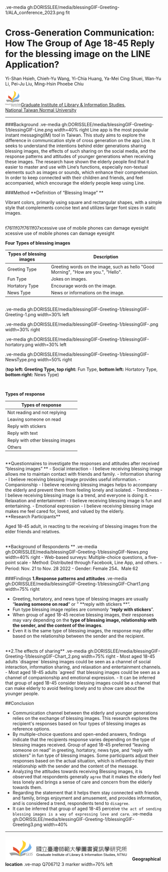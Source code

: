 .ve-media gh:DORISSLEE/media/blessingGIF-Greeting-1/ALA_conference_2023.png  fit

# Cross-Generation Communication: How The Group of Age 18-45 Reply for the blessing image on the LINE Application?

Yi-Shan Hsieh, Chieh-Yu Wang, Yi-Chia Huang, Ya-Mei Cing Shuei, Wan-Yu Li, Pei-Ju Liu, Ming-Hsin Phoebe Chiu


 [<img src="https://github.com/DORISSLEE/media/blob/main/blessingGIF-Greeting-1/GLIS_Logo.png?raw=true" width="50" height="50">Graduate Institute of Library & Information Studies, ](https://www.glis.ntnu.edu.tw/index.php/en/main/)<br>
 [National Taiwan Normal University](https://en.ntnu.edu.tw/)

---

###Background
.ve-media gh:DORISSLEE/media/blessingGIF-Greeting-1/blessingGIF-Line.png  width=40% right
Line app is the most popular instant messaging(IM) tool in Taiwan. This study aims to explore the difference in communication style of cross generation on the app Line. It seeks to understand the intentions behind elder generations sharing blessing images, the effects of such sharing on the social media, and the response patterns and attitudes of younger generations when receiving these images.
The research have shown the elderly people find that it easier to master and use with Line‘s functions, especially non-textual elements such as images or sounds, which enhance their comprehension. In order to keep connected with their children and friends, and feel accompanied, which encourage the elderly people keep using Line.

###Method
**Definition of “Blessing Image” **

Vibrant colors, primarily using square and rectangular shapes, with a simple style that complements concise text and utilizes larger font sizes in static images.

<br>f7611f07f7611f07xcessive use of mobile phones can damage eyesight
xcessive use of mobile phones can damage eyesight


**Four Types of  blessing images**

| Types of  blessing images    | Description|
| ----------- | ----------- |
| Greeting Type | Greeting words on the image, such as hello "Good Morning", "How are you.", "Hello".       | 
| Fun Type     | Jokes on images.       |
| Hortatory Type     | Encourage words on the image.       |
| News Type  | News or informations on the image.        |
    
<br>  
.ve-media  gh:DORISSLEE/media/blessingGIF-Greeting-1/blessingGIF-Greeting-1.png width=30%  left 

.ve-media gh:DORISSLEE/media/blessingGIF-Greeting-1/blessingGIF-.png  width=30% right

.ve-media  gh:DORISSLEE/media/blessingGIF-Greeting-1/blessingGIF-hortatory.png width=30%  left

.ve-media  gh:DORISSLEE/media/blessingGIF-Greeting-1/blessingGIF-NewsType.png width=50%  right


(**top left: **Greeting Type,** top right:** Fun Type, **bottom left:** Hortatory Type, **bottom right:** News Type)

<br>

**Types of response**

| Types of  response   |
| ----------- | 
| Not reading and not replying    | 
| Leaving someone on read     |
| Reply with stickers     | 
| Reply with text     | 
| Reply with other blessing images     | 
| Others     | 
 
<br>
**Questionnaires to investigate the responses and attitudes after received “blessing images” **
- Social interaction - I believe receiving blessing image allows me to maintain contact with friends and family.
- Information sharing - I believe receiving blessing image provides useful information.
- Companionship - I believe receiving blessing images helps to accompany the elderly and prevent them from feeling lonely and isolated.
- Trendiness - I believe receiving blessing image is a trend, and everyone is doing it.
- Relaxation and entertainment - I believe receiving blessing image is fun and entertaining.
- Emotional expression - I believe receiving blessing image makes me feel cared for, loved, and valued by the elderly.


<br>
**Research Participants**

Aged 18-45 adult, in reacting to the receiving of blessing images from the elder friends and relatives.

<br>
**Background of Respondents **
.ve-media gh:DORISSLEE/media/blessingGIF-Greeting-1/blessingGIF-News.png  width=40% right
- Web-based surveys: Multiple-choice questions, a five-point scale
- Method: Distributed through Facebook, Line App, and others.
- Period: Nov. 21 to Nov. 28 2022
- Gender: Female 254、Male 62



###Findings
**1.Response patterns and attitudes**
.ve-media gh:DORISSLEE/media/blessingGIF-Greeting-1/blessingGIF-Chart1.png  width=75% right
-  Greeting, hortatory, and news type of blessing images are usually “**leaving someone on read**“ or ” **reply with stickers **“.
-  Fun type blessing image replies are commonly  “**reply with stickers**”.
-  When group of aged 18-45 receive blessing images, their responses may vary depending on the **type of blessing image, relationship with the sender, and the content of the images**.
-  Even it is the same type of blessing images, the response may differ based on the relationship between the sender and the recipient.
  
  
<br> 
**2.The effects of sharing**
.ve-media gh:DORISSLEE/media/blessingGIF-Greeting-1/blessingGIF-Chart_2.png  width=75% right
-  Most aged 18-45 adults `disagree` blessing images could be seen as a channel of social interaction, information sharing, and relaxation and entertainment channels.
-  Most aged 18-45 adults `agreed` that blessing images could be seen as a channel of companionship and emotional expression.
-  It can be inferred that group of aged 18-45 consider blessing images could be a channel that can make elderly to avoid feeling lonely and to show care about the younger people.

##Conclusion
- Communication channel between the elderly and younger generations relies on the exchange of blessing images. This research explores the recipient's responses based on four types of blessing images as reference options.
- By multiple-choice questions and open-ended answers, findings indicate that the recipients response varies depending on the type of blessing images received. Group of aged 18-45 preferred “leaving someone on read” in greeting, hortatory, news type, and “reply with stickers” in fun type of blessing images. Some participants adjust their responses based on the actual situation, which is influenced by their relationship with the sender and the content of the message.
- Analyzing the attitudes towards receiving Blessing images, it is observed that respondents generally `agree` that it makes the elderly feel less lonely and brings a sense of care and concern from the elderly towards them.
- Regarding the statement that it helps them stay connected with friends and family, brings enjoyment and amusement, and provides information, and is considered a trend, respondents tend to `disagree`.
- It can be inferred that group of aged 18-45 perceive `the act of sending blessing images is a way of expressing love and care`.
.ve-media gh:DORISSLEE/media/blessingGIF-Greeting-1/blessingGIF-Greeting3.png  width=40% 

---
![](https://github.com/DORISSLEE/media/blob/main/blessingGIF-Greeting-1/NTNU_GLIS.png?raw=true) 
**Geographical location**
.ve-map Q706712  3 marker width=70% left

